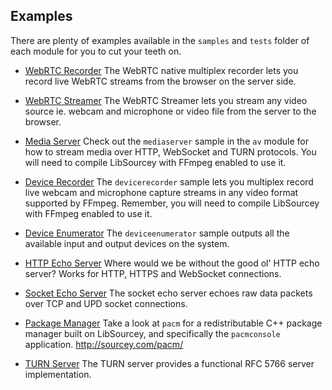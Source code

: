 ## Examples

There are plenty of examples available in the `samples` and `tests` folder of each module for you to cut your teeth on.

* [WebRTC Recorder](https://github.com/sourcey/libsourcey/tree/master/src/webrtc/samples/webrtcrecorder)
  The WebRTC native multiplex recorder lets you record live WebRTC streams from the browser on the server side.

* [WebRTC Streamer](https://github.com/sourcey/libsourcey/tree/master/src/webrtc/samples/webrtcstreamer)
  The WebRTC Streamer lets you stream any video source ie. webcam and microphone or video file from the server to the browser.

* [Media Server](https://github.com/sourcey/libsourcey/tree/master/src/av/samples/mediaserver)
  Check out the `mediaserver` sample in the `av` module for how to stream media over HTTP, WebSocket and TURN protocols. You will need to compile LibSourcey with FFmpeg enabled to use it.

* [Device Recorder](https://github.com/sourcey/libsourcey/tree/master/src/av/samples/devicerecorder)
  The `devicerecorder` sample lets you multiplex record live webcam and microphone capture streams in any video format supported by FFmpeg. Remember, you will need to compile LibSourcey with FFmpeg enabled to use it.

* [Device Enumerator](https://github.com/sourcey/libsourcey/tree/master/src/av/samples/deviceenumerator)
  The `deviceenumerator` sample outputs all the available input and output devices on the system.

* [HTTP Echo Server](https://github.com/sourcey/libsourcey/tree/master/src/http/samples/httpechoserver)
  Where would we be without the good ol' HTTP echo server? Works for HTTP, HTTPS and WebSocket connections.

* [Socket Echo Server](https://github.com/sourcey/libsourcey/tree/master/src/http/samples/httpechoserver)
  The socket echo server echoes raw data packets over TCP and UPD socket connections.

* [Package Manager](https://github.com/sourcey/pacm/tree/master/apps/pacmconsole)
  Take a look at `pacm` for a redistributable C++ package manager built on LibSourcey, and specifically the `pacmconsole` application. http://sourcey.com/pacm/

* [TURN Server](https://github.com/sourcey/libsourcey/tree/master/src/turn/samples/turnserver)
  The TURN server provides a functional RFC 5766 server implementation.
